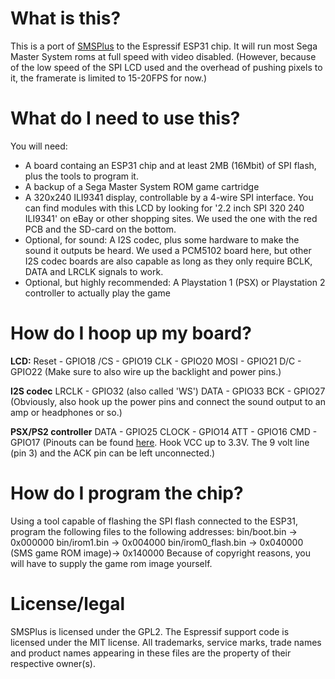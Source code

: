 # What is this?

This is a port of [SMSPlus](http://www.bannister.org/software/sms.htm) to the Espressif ESP31 chip. It will run
most Sega Master System roms at full speed with video disabled. (However, because of the low speed
of the SPI LCD used and the overhead of pushing pixels to it, the framerate is limited to 15-20FPS for now.)

# What do I need to use this?

You will need:
* A board containg an ESP31 chip and at least 2MB (16Mbit) of SPI flash, plus the tools to program it.
* A backup of a Sega Master System ROM game cartridge
* A 320x240 ILI9341 display, controllable by a 4-wire SPI interface. You can find modules with this LCD by
looking for '2.2 inch SPI 320 240 ILI9341' on eBay or other shopping sites. We used the one with the red PCB and the
SD-card on the bottom.
* Optional, for sound: A I2S codec, plus some hardware to make the sound it outputs be heard. We used a PCM5102
board here, but other I2S codec boards are also capable as long as they only require BCLK, DATA and LRCLK signals 
to work. 
* Optional, but highly recommended: A Playstation 1 (PSX) or Playstation 2 controller to actually play the game

# How do I hoop up my board?

**LCD:**
    Reset - GPIO18
    /CS   - GPIO19
    CLK   - GPIO20
    MOSI  - GPIO21
    D/C   - GPIO22
(Make sure to also wire up the backlight and power pins.)

**I2S codec**
    LRCLK - GPIO32 (also called 'WS')
    DATA  - GPIO33
    BCK   - GPIO27
(Obviously, also hook up the power pins and connect the sound output to an amp or headphones or so.)

**PSX/PS2 controller**
    DATA  - GPIO25
    CLOCK - GPIO14
    ATT   - GPIO16
    CMD   - GPIO17
(Pinouts can be found [here](http://www.gamesx.com/controldata/psxcont/psxcont.htm). Hook VCC up to 3.3V.
The 9 volt line (pin 3) and the ACK pin can be left unconnected.)

# How do I program the chip?

Using a tool capable of flashing the SPI flash connected to the ESP31, program the following files to the following
addresses:
    bin/boot.bin        -> 0x000000
    bin/irom1.bin       -> 0x004000
    bin/irom0_flash.bin -> 0x040000
    (SMS game ROM image)-> 0x140000
Because of copyright reasons, you will have to supply the game rom image yourself.


# License/legal

SMSPlus is licensed under the GPL2. The Espressif support code is licensed under the MIT license. All 
trademarks, service marks, trade names and product names appearing in these files are the property of 
their respective owner(s).